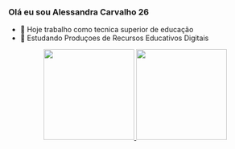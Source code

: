 ### Olá eu sou Alessandra Carvalho 26 
- 🔭 Hoje trabalho como tecnica superior de educação 
- 🌱 Estudando Produçoes de Recursos Educativos Digitais 

<div align="center">
  <a href="https://github.com/Alessandra-carvalho26">
  <img height="180em" src="https://github-readme-stats.vercel.app/api?username=Alessandra-carvalho26&show_icons=true&theme=dracula&include_all_commits=true&count_private=true"/>
  <img height="180em" src="https://github-readme-stats.vercel.app/api/top-langs/?username=rafaballerini&layout=compact&langs_count=7&theme=dracula"/>
</div>


